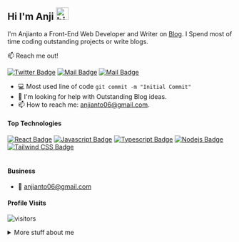 ## Hi I'm Anji <img src="https://user-images.githubusercontent.com/1303154/88677602-1635ba80-d120-11ea-84d8-d263ba5fc3c0.gif" width="28px" alt="hi">

I'm Anjianto a Front-End Web Developer and Writer on [Blog](https://anjianto.id). I Spend most of time coding outstanding projects or write blogs.

:mailbox: Reach me out!

[![Twitter Badge](https://img.shields.io/badge/-@__anjianto-1ca0f1?style=flat&labelColor=1ca0f1&logo=twitter&logoColor=white&link=https://twitter.com/__anjianto)](https://twitter.com/_anjianto) [![Mail Badge](https://img.shields.io/badge/-@__anjianto-e84393?style=flat&labelColor=e84393&logo=instagram&logoColor=white)](https://instagram.com/_anjianto) [![Mail Badge](https://img.shields.io/badge/-anjianto-c0392b?style=flat&labelColor=c0392b&logo=gmail&logoColor=white)](mailto:anjianto06@gmail.com)

- :computer: Most used line of code `git commit -m "Initial Commit"`
- 🤔 I'm looking for help with Outstanding Blog ideas.
- 📫 How to reach me: anjianto06@gmail.com.

#### Top Technologies

<!-- TODO: Make technologies links takes you to repositories -->

[![React Badge](https://img.shields.io/badge/-React-61DBFB?style=for-the-badge&labelColor=black&logo=react&logoColor=61DBFB)](#) [![Javascript Badge](https://img.shields.io/badge/-Javascript-F0DB4F?style=for-the-badge&labelColor=black&logo=javascript&logoColor=F0DB4F)](#) [![Typescript Badge](https://img.shields.io/badge/-Typescript-007acc?style=for-the-badge&labelColor=black&logo=typescript&logoColor=007acc)](#) [![Nodejs Badge](https://img.shields.io/badge/-Nodejs-3C873A?style=for-the-badge&labelColor=black&logo=node.js&logoColor=3C873A)](#) [![Tailwind CSS Badge](https://img.shields.io/badge/-Tailwind%20CSS-06B6D4?style=for-the-badge&labelColor=black&logo=tailwindcss&logoColor=06B6D4)](#) 
<br />
<br />

#### Business
<!-- TODO: Make Resume -->
<!-- - :paperclip: [My Resume/CV](https://github.com/anjianto/anjianto/blob/master/resumes/resume%20v1.0.pdf) -->
- :email: anjianto06@gmail.com


#### Profile Visits 

![visitors](https://visitor-badge.glitch.me/badge?page_id=anjianto.anjianto)

<details>
<summary>
  More stuff about me
</summary>

<br >

I love sharing knowledge and putting tutorials, courses and posts together for helping other developers, and that's why TechPreneur Blog exists!

#### What is TechPreneur?

TechPreneur is a blog website for learning Web, coding and design. Including new technologies and frameworks and anything really related to development world.

#### Github Stats

![Anjianto's github stats](https://github-readme-stats.vercel.app/api?username=anjianto&count_private=true&theme=tokyonight)

</details>
